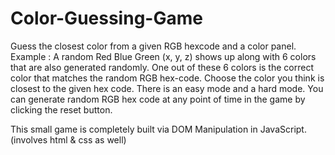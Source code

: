 # Color-Guessing-Game
Guess the closest color from a given RGB hexcode and a color panel. 
Example : A random Red Blue Green (x, y, z) shows up along with 6 colors that are also generated randomly. One out of these 6 colors is the correct color that matches the random RGB hex-code. Choose the color you think is closest to the given hex code. 
There is an easy mode and a hard mode. You can generate random RGB hex code at any point of time in the game by clicking the reset button. 

This small game is completely built via DOM Manipulation in JavaScript. (involves html & css as well) 
